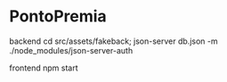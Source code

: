 # PontoPremia

backend
cd src/assets/fakeback; json-server db.json -m ./node_modules/json-server-auth

frontend
npm start
